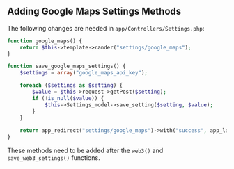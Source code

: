 ## Adding Google Maps Settings Methods

The following changes are needed in `app/Controllers/Settings.php`:

```php
function google_maps() {
    return $this->template->rander("settings/google_maps");
}

function save_google_maps_settings() {
    $settings = array("google_maps_api_key");

    foreach ($settings as $setting) {
        $value = $this->request->getPost($setting);
        if (!is_null($value)) {
            $this->Settings_model->save_setting($setting, $value);
        }
    }
    
    return app_redirect("settings/google_maps")->with("success", app_lang("settings_updated"));
}
```

These methods need to be added after the `web3()` and `save_web3_settings()` functions.
